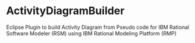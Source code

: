 # ActivityDiagramBuilder
Eclipse Plugin to build Activity Diagram from Pseudo code for IBM Rational Software Modeler (RSM) using IBM Rational Modeling Platform (RMP)
